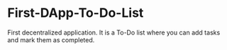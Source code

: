 # First-DApp-To-Do-List
First decentralized application. It is a To-Do list where you can add tasks and mark them as completed.
